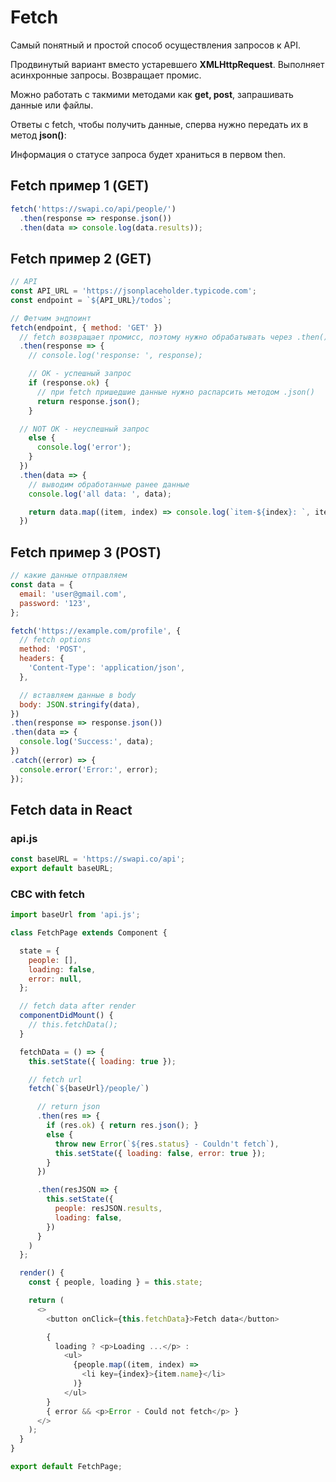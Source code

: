 # Fetch

Самый понятный и простой способ осуществления запросов к API.

Продвинутый вариант вместо устаревшего **XMLHttpRequest**. Выполняет асинхронные запросы. Возвращает промис.

Можно работать с такмими методами как **get, post**, запрашивать данные или файлы.

Ответы с fetch, чтобы получить данные, сперва нужно передать их в метод **json()**:

Информация о статусе запроса будет храниться в первом then.

## Fetch пример 1 (GET)

```js
fetch('https://swapi.co/api/people/')
  .then(response => response.json())
  .then(data => console.log(data.results));
```

## Fetch пример 2 (GET)

```js
// API
const API_URL = 'https://jsonplaceholder.typicode.com';
const endpoint = `${API_URL}/todos`;

// Фетчим эндпоинт
fetch(endpoint, { method: 'GET' })
  // fetch возвращает промисс, поэтому нужно обрабатывать через .then()
  .then(response => {
    // console.log('response: ', response);

    // ОК - успешный запрос
    if (response.ok) {
      // при fetch пришедшие данные нужно распарсить методом .json()
      return response.json();
    }

  // NOT OK - неуспешный запрос
    else {
      console.log('error');
    }
  })
  .then(data => {
    // выводим обработанные ранее данные
    console.log('all data: ', data);

    return data.map((item, index) => console.log(`item-${index}: `, item));
  })
```

## Fetch пример 3 (POST)

```js
// какие данные отправляем
const data = { 
  email: 'user@gmail.com',
  password: '123',
};

fetch('https://example.com/profile', {
  // fetch options
  method: 'POST',
  headers: {
    'Content-Type': 'application/json',
  },

  // вставляем данные в body
  body: JSON.stringify(data),
})
.then(response => response.json())
.then(data => {
  console.log('Success:', data);
})
.catch((error) => {
  console.error('Error:', error);
});
```

## Fetch data in React

### api.js

```js
const baseURL = 'https://swapi.co/api';
export default baseURL;
```

### CBC with fetch

```js
import baseUrl from 'api.js';

class FetchPage extends Component {

  state = {
    people: [],
    loading: false,
    error: null,
  };

  // fetch data after render
  componentDidMount() { 
    // this.fetchData();
  }

  fetchData = () => {
    this.setState({ loading: true });

    // fetch url
    fetch(`${baseUrl}/people/`)

      // return json
      .then(res => {
        if (res.ok) { return res.json(); }
        else {
          throw new Error(`${res.status} - Couldn't fetch`),
          this.setState({ loading: false, error: true });
        }
      })

      .then(resJSON => {
        this.setState({
          people: resJSON.results,
          loading: false,
        })
      }
    )
  };

  render() {
    const { people, loading } = this.state;

    return (
      <>
        <button onClick={this.fetchData}>Fetch data</button>

        {
          loading ? <p>Loading ...</p> :
            <ul>
              {people.map((item, index) =>
                <li key={index}>{item.name}</li>
              )}
            </ul>
        }
        { error && <p>Error - Could not fetch</p> }
      </>
    );
  }
}

export default FetchPage;
```
